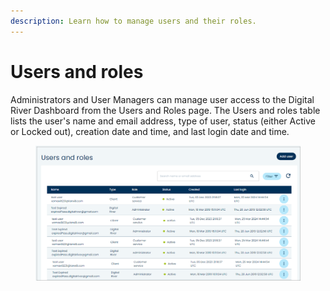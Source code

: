 ```yaml
---
description: Learn how to manage users and their roles.
---
```


# Users and roles

Administrators and User Managers can manage user access to the Digital River Dashboard from the Users and Roles page. The Users and roles table lists the user's name and email address, type of user, status (either Active or Locked out), creation date and time, and last login date and time.&#x20;

<figure><img src="../../../../.gitbook/assets/1 Users and roles.png" alt=""><figcaption></figcaption></figure>
